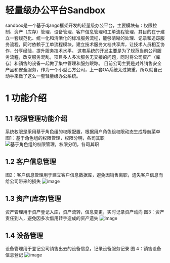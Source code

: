 # 轻量级办公平台Sandbox

sandbox是一个基于django框架开发的轻量级办公平台，主要模块有：权限控制、资产（库存）管理、设备管理、客户信息管理和工单流程管理，其目的在于建立一套规范化、统一化和清晰化的标准服务流程，能够清晰的处理、记录和追踪服务流程，同时依赖于工单流程模块，建立技术服务文档共享库，让技术人员相互协作，分享经验，提升服务技术水平。
这套系统的开发主要是为了规范当前公司服务流程，改变服务混乱，项目多人多次服务无交接的问题，同时将公司资产（库存）和销售的设备一起做了集中管理和服务跟踪。
目前公司主要是对外销售安全产品和安全服务，作为一个小型乙方公司，上一套OA系统太过繁重，所以就自己动手来做了这么一套轻量级办公系统。
# 1 功能介绍
## 1.1 权限管理功能介绍
系统权限是采用基于角色组的权限配置，根据用户角色组权限动态生成导航菜单
图1：基于角色组的权限管理，权限分明，各司其职
![基于角色组的权限管理，权限分明，各司其职](https://github.com/RobbieHan/gistandard/blob/407d849d10f56e6d0a710449443bf98efd5dcaf7/media/sandbox-image/001.jpg)
## 1.2 客户信息管理
图2：客户信息管理用于建立客户信息数据库，避免因销售离职，遗失客户信息而给公司带来的损失
![image](https://github.com/RobbieHan/gistandard/blob/a21aa36901cc4858c7a4a420e84d6d55ac202814/media/sandbox-image/002.jpg)
## 1.3 资产(库存)管理
资产管理用于资产登记入库，资产流转，信息变更，实时记录资产动向
图3：资产责任到人，避免因多次借用转手造成的资产遗失
![image](https://github.com/RobbieHan/gistandard/blob/a21aa36901cc4858c7a4a420e84d6d55ac202814/media/sandbox-image/003.jpg)
## 1.4 设备管理
设备管理用于登记公司销售出去的设备信息，记录设备服务记录
图 4：销售设备信息登记
![image](https://github.com/RobbieHan/gistandard/blob/a21aa36901cc4858c7a4a420e84d6d55ac202814/media/sandbox-image/004-1.jpg)